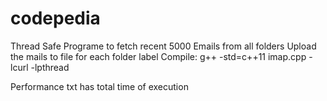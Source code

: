 # codepedia
Thread Safe Programe to fetch recent 5000 Emails  from all folders
Upload the mails to file for each folder label 
Compile:
g++ -std=c++11 imap.cpp -lcurl -lpthread

Performance txt has total time of execution
